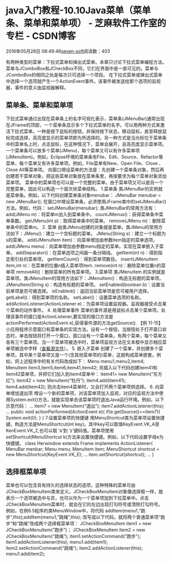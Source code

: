 
# java入门教程-10.10Java菜单（菜单条、菜单和菜单项） -  芝麻软件工作室的专栏 - CSDN博客


2016年05月28日 08:49:46[seven-soft](https://me.csdn.net/softn)阅读数：403


有两种类型的菜单：下拉式菜单和弹出式菜单。本章只讨论下拉式菜单编程方法。菜单与JComboBox和JCheckBox不同，它们在界面中是一直可见的。菜单与JComboBox的相同之处是每次只可选择一个项目。
在下拉式菜单或弹出式菜单中选择一个选项就产生一个ActionEvent事件。该事件被发送给那个选项的监视器，事件的意义由监视器解释。
## 菜单条、菜单和菜单项
下拉式菜单通过出现在菜单条上的名字可视化表示，菜单条(JMenuBar)通常出现在JFrame的顶部，一个菜单条显示多个下拉式菜单的名字。可以用两种方式来激活下拉式菜单。一种是按下鼠标的按钮，并保持按下状态，移动鼠标，直至释放鼠标完成选择，高亮度显示的菜单项即为所选择的。另一种方式是当光标位于菜单条中的菜单名上时，点击鼠标，在这种情况下，菜单会展开，且高亮度显示菜单项。
一个菜单条可以放多个菜单(JMenu)，每个菜单又可以有许多菜单项(JMenuItem)。例如，Eclipse环境的菜单条有File、Edit、Source、Refactor等菜单，每个菜单又有许多菜单项。例如，File菜单有New、Open
 File、Close 、Close All等菜单项。
向窗口增设菜单的方法是：先创建一个菜单条对象，然后再创建若干菜单对象，把这些菜单对象放在菜单条里，再按要求为每个菜单对象添加菜单项。
菜单中的菜单项也可以是一个完整的菜单。由于菜单项又可以是另一个完整菜单，因此可以构造一个层次状菜单结构。
1.菜单条
类JMenuBar的实例就是菜单条。例如，以下代码创建菜单条对象menubar：
JMenuBar menubar = new JMenuBar();
在窗口中增设菜单条，必须使用JFrame类中的setJMenuBar()方法。例如，代码：
setJMenuBar(menubar);
类JMenuBar的常用方法有：add(JMenu m)：将菜单m加入到菜单条中。
countJMenus()：获得菜单条中菜单条数。
getJMenu(int p)：取得菜单条中的菜单。
remove(JMenu m)：删除菜单条中的菜单m。
2. 菜单
由类JMenu创建的对象就是菜单。类JMenu的常用方法如下：JMenu()：建立一个空标题的菜单。
JMenu(String s)：建立一个标题为s的菜单。
add(JMenuItem item)：向菜单增加由参数item指定的菜单选项。
add(JMenu menu)：向菜单增加由参数menu指定的菜单。实现在菜单嵌入子菜单。
addSeparator()：在菜单选项之间画一条分隔线。
getItem(int n)：得到指定索引处的菜单项。
getItemCount()：得到菜单项数目。
insert(JMenuItem item,int n)：在菜单的位置n插入菜单项item.
remove(int n)：删除菜单位置n的菜单项
removeAll()：删除菜单的所有菜单项。
3.菜单项
类JMenuItem 的实例就是菜单项。类JMenuItem的常用方法如下：JMenuItem()：构造无标题的菜单项。
JMenuItem(String s)：构造有标题的菜单项。
setEnabled(boolean b)：设置当前单项是否可被选择。
isEnabled()：返回当前菜单项是否可被用户选择。
getLabel()：得到菜单项的名称。
setLabel()：设置菜单选项的名称。
addActionListener(ActionListener e)：为菜单项设置监视器。监视器接受点击某个菜单的动作事件。
4. 处理菜单事件
菜单的事件源是用鼠标点击某个菜单项。处理该事件的接口是ActionListener,要实现的接口方法是actionPerformed(ActionEvent e),获得事件源的方法getSource().
【例 11-15】小应用程序示意窗口有菜单条的实现方法。设有一个按钮，当按钮处于打开窗口状态时，单击按钮将打开一个窗口，窗口设有一个菜单条，有两个菜单，每个菜单又各有三个菜单项。当一个菜单项被选中时，菜单项监视方法在文本框中显示相应菜单项被选中字样（[查看源文件](http://www.weixueyuan.net/uploads/code/java/rumen/11-15.txt)）。
5. 嵌入子菜单
创建了一个菜单，并创建多个菜单项，其中某个菜单项又是一个(含其他菜单项的)菜单，这就构成菜单嵌套。例如，将上述程序中的有关代码改成如下：
Menu menu1,menu2,item4;
MenuItem item3,item5,item6,item41,item42;
另插入以下代码创建item41和item42菜单项，并把它们加入到item4菜单中：
item41= new MenuItem(“东方红”);
item42 = new MenuItem(“牡丹”);
item4.add(item41);
item4.add(item42);
则点击item4菜单时，又会打开两个菜单项供选择。
6. 向菜单增加退出项
增设一个新的菜单项，对该菜单项加入监视，对应的监视方法中使用System.exit()方法，就能实现单击该菜单项时退出Java运行环境。例如，以下示意代码：
…
item7 = new MenuItem(“退出”);
item7.addActionListener(this);
…
public void actionPerformed(ActionEvent e){
if(e.getSource()==item7){
System.exit(0);
}
}
7.设置菜单项的快捷键
用MenuShortcut类为菜单项设置快捷键。构造方法是MenuShortcut(int key)。其中key可以取值KeyEvent.VK_A至KenEvent.VK_Z,也可以取 ‘a’到 ‘z’键码值。菜单项使用setShortcut(MenuShortcut
 k)方法来设置快捷键。例如，以下代码设置字母e为快捷键。
class Herwindow extends Frame implements ActionListener{
MenuBar menbar;
Menu menu;
MenuItem item;
MenuShortcut shortcut = new MenuShortcut(KeyEvent.VK_E);
…
item.setShortcut(shortcut);
…
}
## 选择框菜单项
菜单也可以包含具有持久的选择状态的选项，这种特殊的菜单可由JCheckBoxMenuItem类来定义。JCheckBoxMenuItem对象像选择框一样，能表示一个选项被选中与否，也可以作为一个菜单项加到下拉菜单中。点击JCheckBoxMenuItem菜单时，就会在它的左边出现打勾符号或清除打勾符号。例如，在例6.5程序的类MenuWindow中，将代码
addItem(menu1,“跑步”,this);addItem(menu1,”跳绳”,this);
改写成以下代码，就将两个普通菜单项“跑步“和“跳绳”改成两个选择框菜单项：
JCheckBoxMenuItem item1 = new JCheckBoxMenuItem(“跑步”)；
JCheckBoxMenuItem item2 = new JCheckBoxMenuItem(“跳绳”);
item1.setActionCommand(“跑步”);
item1.addActionListener(this);
menu1.add(item1);
item2.setActionCommand(“跳绳”);
item2.addActionListener(this);
menu1.add(item2);

